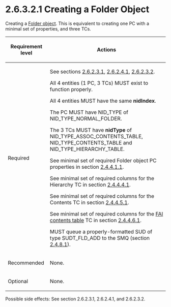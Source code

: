 <html dir="LTR" xmlns:mshelp="http://msdn.microsoft.com/mshelp" xmlns:ddue="http://ddue.schemas.microsoft.com/authoring/2003/5" xmlns:xlink="http://www.w3.org/1999/xlink" xmlns:tool="http://www.microsoft.com/tooltip">
    <head>
        <meta http-equiv="Content-Type" content="text/html; CHARSET=utf-8"></meta>
        <meta name="save" content="history"></meta>
        <title>2.6.3.2.1 Creating a Folder Object</title>
        <xml>
            <mshelp:toctitle title="2.6.3.2.1 Creating a Folder Object"></mshelp:toctitle>
            <mshelp:rltitle title="[MS-PST]: Creating a Folder Object"></mshelp:rltitle>
            <mshelp:keyword index="A" term="a5c8bcf8-706d-4db2-afc4-1f5cb239dc63"></mshelp:keyword>
            <mshelp:attr name="DCSext.ContentType" value="open specification"></mshelp:attr>
            <mshelp:attr name="AssetID" value="a5c8bcf8-706d-4db2-afc4-1f5cb239dc63"></mshelp:attr>
            <mshelp:attr name="TopicType" value="kbRef"></mshelp:attr>
            <mshelp:attr name="DCSext.Title" value="[MS-PST]: Creating a Folder Object" />
        </xml>
    </head>
    <body>
        <div id="header">
            <h1 class="heading">2.6.3.2.1 Creating a Folder Object</h1>
        </div>
        <div id="mainSection">
            <div id="mainBody">
                <div id="allHistory" class="saveHistory"></div>
                <div id="sectionSection0" class="section" name="collapseableSection">
                    

<p>Creating a <a href="08220cc9-69b1-4072-a2e7-2a0ff201d505.htm#gt_0682daa7-c1b8-419b-8a32-6048833d0b72">Folder
object</a>. This is equivalent to creating one PC with a minimal set of
properties, and three TCs.</p>

<table>
 <thead>
  <tr>
   <th>
   <p>Requirement level</p>
   </th>
   <th>
   <p><b><span>Actions</span></b></p>
   </th>
  </tr>
 </thead>
 <tr>
  <td>
  <p>Required</p>
  </td>
  <td>
  <p>See sections <a href="1e645de0-2291-457d-8e3b-3ae415a481ce.htm">2.6.2.3.1</a>, <a href="a3cafcd6-454a-46b4-a122-ebbda9ae56fb.htm">2.6.2.4.1</a>, <a href="06096284-9b6a-41ea-8bf2-6615bee0752e.htm">2.6.2.3.2</a>.</p>
  <p>All 4 entities (1 PC, 3 TCs) MUST exist to function
  properly.</p>
  <p>All 4 entities MUST have the same <b>nidIndex</b>.</p>
  <p>The PC MUST have NID_TYPE of NID_TYPE_NORMAL_FOLDER.</p>
  <p>The 3 TCs MUST have <b>nidType</b> of
  NID_TYPE_ASSOC_CONTENTS_TABLE, NID_TYPE_CONTENTS_TABLE and
  NID_TYPE_HIERARCHY_TABLE.</p>
  <p>See minimal set of required Folder object PC
  properties in section <a href="ec5b8b40-8b31-4612-88c8-510745f7ae80.htm">2.4.4.1.1</a>.</p>
  <p>See minimal set of required columns for the Hierarchy
  TC in section <a href="c08fb6cb-2d91-42e5-b70d-f3e4f9781a2a.htm">2.4.4.4.1</a>.</p>
  <p>See minimal set of required columns for the Contents
  TC in section <a href="f58e1ea9-b592-408d-b89e-53fd4cd6024b.htm">2.4.4.5.1</a>.</p>
  <p>See minimal set of required columns for the <a href="08220cc9-69b1-4072-a2e7-2a0ff201d505.htm#gt_d7d60068-8690-4d36-8dae-9d7f73dc77b9">FAI contents table</a> TC in
  section <a href="b2e619a0-6a9c-4101-9dcb-340ac41cf308.htm">2.4.4.6.1</a>.</p>
  <p>MUST queue a properly-formatted SUD of type SUDT_FLD_ADD
  to the SMQ (section <a href="feced5b5-714b-47e1-8ca0-a8aae53c2fe4.htm">2.4.8.1</a>).</p>
  </td>
 </tr>
 <tr>
  <td>
  <p>Recommended</p>
  </td>
  <td>
  <p>None.</p>
  </td>
 </tr>
 <tr>
  <td>
  <p>Optional</p>
  </td>
  <td>
  <p>None.</p>
  </td>
 </tr>
</table>

<p>Possible side effects: See section 2.6.2.3.1, 2.6.2.4.1, and
2.6.2.3.2. </p>
                </div>
            </div>
        </div>
    </body>
</html>